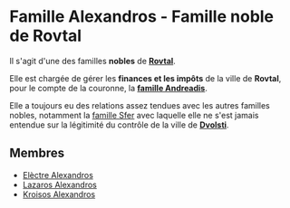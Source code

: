 # Famille Alexandros - Famille noble de Rovtal

Il s'agit d'une des familles **nobles** de [**Rovtal**](../../../VILLES/Rovtal.md). 

Elle est chargée de gérer les **finances et les impôts** de la ville de **Rovtal**, pour le compte de la couronne, la [**famille Andreadis**](./Famille_Andreadis.md).

Elle a toujours eu des relations assez tendues avec les autres familles nobles, notamment la [famille Sfer](./Famille_Sfer.md) avec laquelle elle ne s'est jamais entendue sur la légitimité du contrôle de la ville de [**Dvolsti**](../../../VILLES/Dvolsti.md).

## Membres
* [Elèctre Alexandros](../../DVOLSTI/Elèctre_Alexandros.md)
* [Lazaros Alexandros](../../SOMBRES_ARTISTES/Lazaros_Alexandros.md)
* [Kroisos Alexandros](../../ROVTAL/Kroisos_Alexandros.md)
